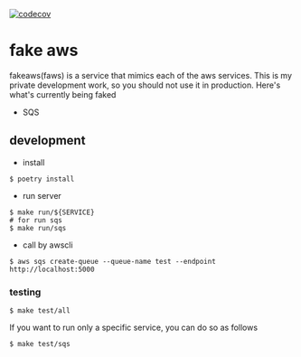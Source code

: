 [![codecov](https://codecov.io/gh/takeru911/faws/branch/master/graph/badge.svg)](https://codecov.io/gh/takeru911/faws)

# fake aws

fakeaws(faws) is a service that mimics each of the aws services.
This is my private development work, so you should not use it in production.
Here's what's currently being faked
  - SQS


## development

- install

```
$ poetry install
```

- run server

```
$ make run/${SERVICE}
# for run sqs
$ make run/sqs
```

- call by awscli

```
$ aws sqs create-queue --queue-name test --endpoint http://localhost:5000
```

### testing

```
$ make test/all
```

If you want to run only a specific service, you can do so as follows

```
$ make test/sqs
```
